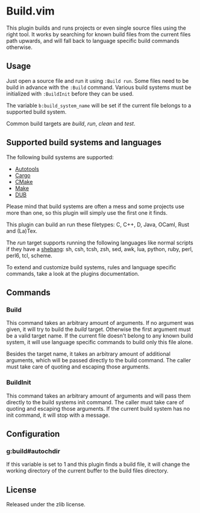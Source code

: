 # Build.vim

This plugin builds and runs projects or even single source files using the
right tool. It works by searching for known build files from the current
files path upwards, and will fall back to language specific build commands
otherwise.

## Usage

Just open a source file and run it using `:Build run`. Some files need to
be build in advance with the `:Build` command. Various build systems must
be initialized with `:BuildInit` before they can be used.

The variable `b:build_system_name` will be set if the current file belongs
to a supported build system.

Common build targets are _build_, _run_, _clean_ and _test_.

## Supported build systems and languages

The following build systems are supported:

  * [Autotools](http://www.gnu.org/software/autoconf/)
  * [Cargo](https://crates.io/)
  * [CMake](http://www.cmake.org/)
  * [Make](https://en.wikipedia.org/wiki/Make_(software))
  * [DUB](http://code.dlang.org/)

Please mind that build systems are often a mess and some projects use more
than one, so this plugin will simply use the first one it finds.

This plugin can build an run these filetypes: C, C++, D, Java, OCaml, Rust
and (La)Tex.

The _run_ target supports running the following languages like normal
scripts if they have a
[shebang](http://en.wikipedia.org/wiki/Shebang_(Unix)): sh, csh, tcsh, zsh,
sed, awk, lua, python, ruby, perl, perl6, tcl, scheme.

To extend and customize build systems, rules and language specific
commands, take a look at the plugins documentation.

## Commands

### Build

This command takes an arbitrary amount of arguments. If no argument was
given, it will try to build the _build_ target. Otherwise the first
argument must be a valid target name. If the current file doesn't belong to
any known build system, it will use language specific commands to build
only this file alone.

Besides the target name, it takes an arbitrary amount of additional
arguments, which will be passed directly to the build command. The caller
must take care of quoting and escaping those arguments.

### BuildInit

This command takes an arbitrary amount of arguments and will pass them
directly to the build systems init command. The caller must take care of
quoting and escaping those arguments. If the current build system has no
init command, it will stop with a message.

## Configuration

### g:build#autochdir

If this variable is set to 1 and this plugin finds a build file, it will
change the working directory of the current buffer to the build files
directory.

## License

Released under the zlib license.
